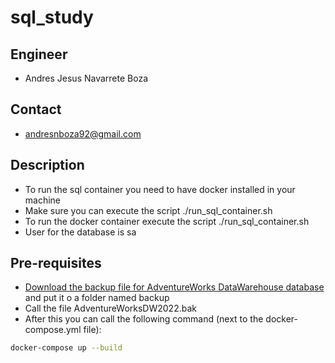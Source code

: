 # sql_study

## Engineer
- Andres Jesus Navarrete Boza

## Contact
- andresnboza92@gmail.com

## Description
- To run the sql container you need to have docker installed in your machine
- Make sure you can execute the script ./run_sql_container.sh
- To run the docker container execute the script ./run_sql_container.sh
- User for the database is sa

## Pre-requisites
- [Download the backup file for AdventureWorks DataWarehouse database](https://learn.microsoft.com/en-us/sql/samples/adventureworks-install-configure?view=sql-server-ver16&tabs=ssms) and put it o a folder named backup
- Call the file AdventureWorksDW2022.bak
- After this you can call the following command (next to the docker-compose.yml file):

```bash
docker-compose up --build
```
